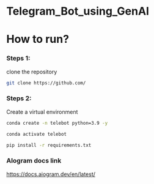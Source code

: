# Telegram_Bot_using_GenAI

# How to run?

### Steps 1:

clone the repository

```bash
git clone https://github.com/
```

### Steps 2:

Create a virtual environment

```bash
conda create -n telebot python=3.9 -y
```

```bash
conda activate telebot
```

```bash
pip install -r requirements.txt
```


### AIogram docs link
https://docs.aiogram.dev/en/latest/